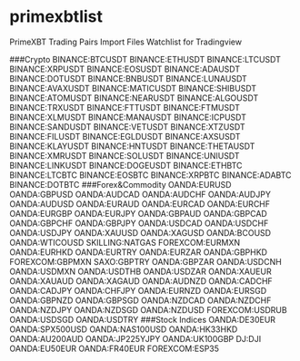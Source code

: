 # primexbtlist
PrimeXBT Trading Pairs Import Files Watchlist for Tradingview 

###Crypto
BINANCE:BTCUSDT
BINANCE:ETHUSDT
BINANCE:LTCUSDT
BINANCE:XRPUSDT
BINANCE:EOSUSDT
BINANCE:ADAUSDT
BINANCE:DOTUSDT
BINANCE:BNBUSDT
BINANCE:LUNAUSDT
BINANCE:AVAXUSDT
BINANCE:MATICUSDT
BINANCE:SHIBUSDT
BINANCE:ATOMUSDT
BINANCE:NEARUSDT
BINANCE:ALGOUSDT
BINANCE:TRXUSDT
BINANCE:FTTUSDT
BINANCE:FTMUSDT
BINANCE:XLMUSDT
BINANCE:MANAUSDT
BINANCE:ICPUSDT
BINANCE:SANDUSDT
BINANCE:VETUSDT
BINANCE:XTZUSDT
BINANCE:FILUSDT
BINANCE:EGLDUSDT
BINANCE:AXSUSDT
BINANCE:KLAYUSDT
BINANCE:HNTUSDT
BINANCE:THETAUSDT
BINANCE:XMRUSDT
BINANCE:SOLUSDT
BINANCE:UNIUSDT
BINANCE:LINKUSDT
BINANCE:DOGEUSDT
BINANCE:ETHBTC
BINANCE:LTCBTC
BINANCE:EOSBTC
BINANCE:XRPBTC
BINANCE:ADABTC
BINANCE:DOTBTC
###Forex&Commodity
OANDA:EURUSD
OANDA:GBPUSD
OANDA:AUDCAD
OANDA:AUDCHF
OANDA:AUDJPY
OANDA:AUDUSD
OANDA:EURAUD
OANDA:EURCAD
OANDA:EURCHF
OANDA:EURGBP
OANDA:EURJPY
OANDA:GBPAUD
OANDA:GBPCAD
OANDA:GBPCHF
OANDA:GBPJPY
OANDA:USDCAD
OANDA:USDCHF
OANDA:USDJPY
OANDA:XAUUSD
OANDA:XAGUSD
OANDA:BCOUSD
OANDA:WTICOUSD
SKILLING:NATGAS
FOREXCOM:EURMXN
OANDA:EURHKD
OANDA:EURTRY
OANDA:EURZAR
OANDA:GBPHKD
FOREXCOM:GBPMXN
SAXO:GBPTRY
OANDA:GBPZAR
OANDA:USDCNH
OANDA:USDMXN
OANDA:USDTHB
OANDA:USDZAR
OANDA:XAUEUR
OANDA:XAUAUD
OANDA:XAGAUD
OANDA:AUDNZD
OANDA:CADCHF
OANDA:CADJPY
OANDA:CHFJPY
OANDA:EURNZD
OANDA:EURSGD
OANDA:GBPNZD
OANDA:GBPSGD
OANDA:NZDCAD
OANDA:NZDCHF
OANDA:NZDJPY
OANDA:NZDSGD
OANDA:NZDUSD
FOREXCOM:USDRUB
OANDA:USDSGD
OANDA:USDTRY
###Stock Indices
OANDA:DE30EUR
OANDA:SPX500USD
OANDA:NAS100USD
OANDA:HK33HKD
OANDA:AU200AUD
OANDA:JP225YJPY
OANDA:UK100GBP
DJ:DJI
OANDA:EU50EUR
OANDA:FR40EUR
FOREXCOM:ESP35
